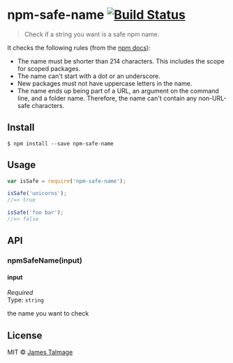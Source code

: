 # npm-safe-name [![Build Status](https://travis-ci.org/jamestalmage/npm-safe-name.svg?branch=master)](https://travis-ci.org/jamestalmage/npm-safe-name)

> Check if a string you want is a safe npm name.

It checks the following rules (from the [npm docs](https://docs.npmjs.com/files/package.json#name)):

- The name must be shorter than 214 characters. This includes the scope for scoped packages.
- The name can't start with a dot or an underscore.
- New packages must not have uppercase letters in the name.
- The name ends up being part of a URL, an argument on the command line, and a folder name. Therefore, the name can't contain any non-URL-safe characters.

## Install

```
$ npm install --save npm-safe-name
```

## Usage

```js
var isSafe = require('npm-safe-name');

isSafe('unicorns');
//=> true

isSafe('foo bar');
//=> false
```

## API

### npmSafeName(input)

#### input

*Required*  
Type: `string`

the name you want to check


## License

MIT © [James Talmage](https://github.com/jamestalmage)
